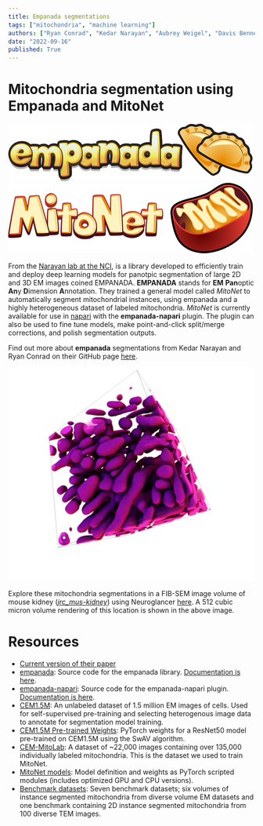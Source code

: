 ```yaml
---
title: Empanada segmentations
tags: ["mitochondria", "machine learning"]
authors: ["Ryan Conrad", "Kedar Narayan", "Aubrey Weigel", "Davis Bennett"]
date: "2022-09-16"
published: True
---
```


# Mitochondria segmentation using Empanada and MitoNet

![Empanada logo](../assets/empanada_logo.png) ![MitoNet logo](../assets/mitonet_logo.png)

From the [Narayan lab at the NCI](https://cmm.ccr.cancer.gov/volume-em/), is a library developed to efficiently train and deploy deep learning models for panotpic segmentation of large 2D and 3D EM images coined EMPANADA. **EMPANADA** stands for **EM** **Pan**optic **An**y **D**imension **A**nnotation.
They trained a general model called _MitoNet_ to automatically segment mitochondrial instances, using empanada and a highly heterogeneous dataset of labeled mitochondria. _MitoNet_ is currently available for use in [napari](https://napari.org/) with the **empanada-napari** plugin. The plugin can also be used to fine tune models, make point-and-click split/merge corrections, and polish segmentation outputs.

Find out more about **empanada** segmentations from Kedar Narayan and Ryan Conrad on their GitHub page [here](https://volume-em.github.io/empanada).

![Mito rendering](../assets/empanada-mitos.png)

Explore these mitochondria segmentations in a FIB-SEM image volume of mouse kidney (_[jrc_mus-kidney](https://openorganelle.janelia.org/datasets/jrc_mus-kidney)_) using Neuroglancer [here](https://tinyurl.com/22whurfz). A 512 cubic micron volume rendering of this location is shown in the above image.

# Resources
- [Current version of their paper](https://www.biorxiv.org/content/10.1101/2022.03.17.484806)
- [empanada](https://github.com/volume-em/empanada.git): Source code for the empanada library. [Documentation is here](https://empanada.readthedocs.io/en/latest/index.html).
- [empanada-napari](https://github.com/volume-em/empanada-napari): Source code for the empanada-napari plugin. [Documentation is here](https://empanada.readthedocs.io/en/latest/empanada-napari.html).
- [CEM1.5M](https://www.ebi.ac.uk/empiar/EMPIAR-11035/): An unlabeled dataset of 1.5 million EM images of cells. Used for self-supervised pre-training and selecting heterogenous image data to annotate for segmentation model training.
- [CEM1.5M Pre-trained Weights](https://zenodo.org/record/6453160#.YmlzHS-cbTQ): PyTorch weights for a ResNet50 model pre-trained on CEM1.5M using the SwAV algorithm.
- [CEM-MitoLab](https://www.ebi.ac.uk/empiar/EMPIAR-11037/): A dataset of ~22,000 images containing over 135,000 individually labeled mitochondria. This is the dataset we used to train MitoNet.
- [MitoNet models](https://zenodo.org/record/6327742#.YmltqS-cbTQ): Model definition and weights as PyTorch scripted modules (includes optimized GPU and CPU versions).
- [Benchmark datasets](https://www.ebi.ac.uk/empiar/EMPIAR-10982/): Seven benchmark datasets; six volumes of instance segmented mitochondria from diverse volume EM datasets and one benchmark containing 2D instance segmented mitochondria from 100 diverse TEM images.

